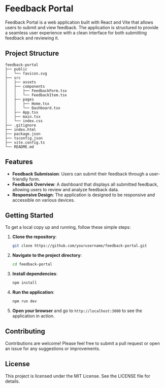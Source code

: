 # Feedback Portal

Feedback Portal is a web application built with React and Vite that allows users to submit and view feedback. The application is structured to provide a seamless user experience with a clean interface for both submitting feedback and reviewing it.

## Project Structure

```
feedback-portal
├── public
│   └── favicon.svg
├── src
│   ├── assets
│   ├── components
│   │   ├── FeedbackForm.tsx
│   │   └── FeedbackItem.tsx
│   ├── pages
│   │   ├── Home.tsx
│   │   └── Dashboard.tsx
│   ├── App.tsx
│   ├── main.tsx
│   └── index.css
├── .gitignore
├── index.html
├── package.json
├── tsconfig.json
├── vite.config.ts
└── README.md
```

## Features

- **Feedback Submission**: Users can submit their feedback through a user-friendly form.
- **Feedback Overview**: A dashboard that displays all submitted feedback, allowing users to review and analyze feedback data.
- **Responsive Design**: The application is designed to be responsive and accessible on various devices.

## Getting Started

To get a local copy up and running, follow these simple steps:

1. **Clone the repository**:
   ```bash
   git clone https://github.com/yourusername/feedback-portal.git
   ```

2. **Navigate to the project directory**:
   ```bash
   cd feedback-portal
   ```

3. **Install dependencies**:
   ```bash
   npm install
   ```

4. **Run the application**:
   ```bash
   npm run dev
   ```

5. **Open your browser** and go to `http://localhost:3000` to see the application in action.

## Contributing

Contributions are welcome! Please feel free to submit a pull request or open an issue for any suggestions or improvements.

## License

This project is licensed under the MIT License. See the LICENSE file for details.